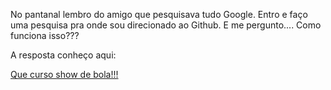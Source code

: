 No pantanal lembro do amigo que pesquisava tudo Google.
Entro e faço uma pesquisa pra onde sou direcionado ao Github.
E me pergunto.... Como funciona isso???

A resposta conheço aqui:

[Que curso show de bola!!!](/create-your-own-adventure/portugues/git/oque.md)
